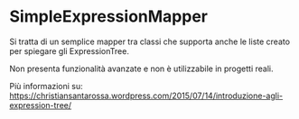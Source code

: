 # SimpleExpressionMapper
Si tratta di un semplice mapper tra classi che supporta anche le liste creato per spiegare gli ExpressionTree.

Non presenta funzionalità avanzate e non è utilizzabile in progetti reali.

Più informazioni su: https://christiansantarossa.wordpress.com/2015/07/14/introduzione-agli-expression-tree/
